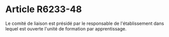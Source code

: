 # Article R6233-48

  
Le comité de liaison est présidé par le responsable de l'établissement dans lequel est ouverte l'unité de formation par apprentissage.